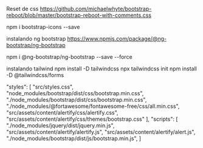 
Reset de css
https://github.com/michaelwhyte/bootstrap-reboot/blob/master/bootstrap-reboot-with-comments.css
  
npm i bootstrap-icons --save


instalando ng bootstrap
https://www.npmjs.com/package/@ng-bootstrap/ng-bootstrap

npm i @ng-bootstrap/ng-bootstrap --save --force


instalando tailwind
npm install -D tailwindcss
npx tailwindcss init
npm install -D @tailwindcss/forms



  "styles": [
              "src/styles.css",
              "node_modules/bootstrap/dist/css/bootstrap.min.css",
              "./node_modules/bootstrap/dist/css/bootstrap.min.css",
              "./node_modules/@fortawesome/fontawesome-free/css/all.min.css",
              "src/assets/content/alertify/css/alertify.css",
              "src/assets/content/alertify/css/themes/bootstrap.css"
            ],
 "scripts": [
            "./node_modules/jquery/dist/jquery.min.js", 
            "src/assets/content/alertify/alertify.js",
            "src/assets/content/alertify/alert.js",
             "./node_modules/bootstrap/dist/js/bootstrap.min.js",
            ]
